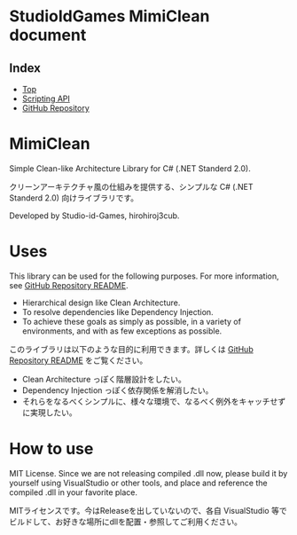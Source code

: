 # StudioIdGames MimiClean document

## Index
- [Top](./MimiClean/index.md)
- [Scripting API](./MimiClean/api/StudioIdGames)
- [GitHub Repository](https://github.com/Studio-id-Game/MimiClean)

# MimiClean
Simple Clean-like Architecture Library for C# (.NET Standerd 2.0).

クリーンアーキテクチャ風の仕組みを提供する、シンプルな C# (.NET Standerd 2.0) 向けライブラリです。

Developed by Studio-id-Games, hirohiroj3cub.

# Uses
This library can be used for the following purposes. For more information, see [GitHub Repository README](https://github.com/Studio-id-Game/MimiClean/blob/main/README-en.md).
- Hierarchical design like Clean Architecture.
- To resolve dependencies like Dependency Injection.
- To achieve these goals as simply as possible, in a variety of environments, and with as few exceptions as possible.

このライブラリは以下のような目的に利用できます。詳しくは [GitHub Repository README](https://github.com/Studio-id-Game/MimiClean) をご覧ください。
- Clean Architecture っぽく階層設計をしたい。
- Dependency Injection っぽく依存関係を解消したい。
- それらをなるべくシンプルに、様々な環境で、なるべく例外をキャッチせずに実現したい。

# How to use
MIT License. Since we are not releasing compiled .dll now, please build it by yourself using VisualStudio or other tools, and place and reference the compiled .dll in your favorite place.

MITライセンスです。今はReleaseを出していないので、各自 VisualStudio 等でビルドして、お好きな場所にdllを配置・参照してご利用ください。